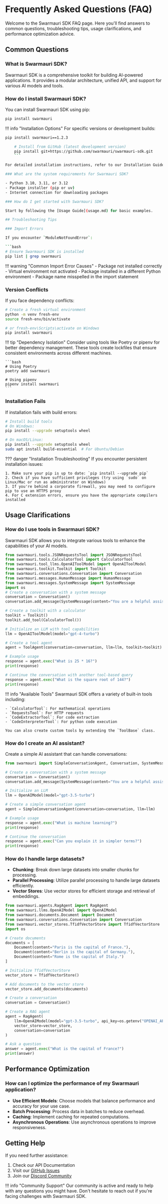 # Frequently Asked Questions (FAQ)

Welcome to the Swarmauri SDK FAQ page. Here you'll find answers to common questions, troubleshooting tips, usage clarifications, and performance optimization advice.

## Common Questions

### What is Swarmauri SDK?

Swarmauri SDK is a comprehensive toolkit for building AI-powered applications. It provides a modular architecture, unified API, and support for various AI models and tools.

### How do I install Swarmauri SDK?

You can install Swarmauri SDK using pip:

```bash
pip install swarmauri
```

!!! info "Installation Options"
For specific versions or development builds:
```bash # Install specific version
pip install swarmauri==1.2.3

    # Install from GitHub (latest development version)
    pip install git+https://github.com/swarmauri/swarmauri-sdk.git
    ```

For detailed installation instructions, refer to our Installation Guide.

### What are the system requirements for Swarmauri SDK?

- Python 3.10, 3.11, or 3.12
- Package installer (pip or uv)
- Internet connection for downloading packages

### How do I get started with Swarmauri SDK?

Start by following the [Usage Guide](usage.md) for basic examples.

## Troubleshooting Tips

### Import Errors

If you encounter `ModuleNotFoundError`:

```bash
# Ensure Swarmauri SDK is installed
pip list | grep swarmauri
```

!!! warning "Common Import Error Causes" - Package not installed correctly - Virtual environment not activated - Package installed in a different Python environment - Package name misspelled in the import statement

### Version Conflicts

If you face dependency conflicts:

```bash
# Create a fresh virtual environment
python -m venv fresh-env
source fresh-env/bin/activate

# or fresh-env\Scripts\activate on Windows
pip install swarmauri
```

!!! tip "Dependency Isolation"
Consider using tools like Poetry or pipenv for better dependency management. These tools create lockfiles that ensure consistent environments across different machines.

    ```bash
    # Using Poetry
    poetry add swarmauri

    # Using pipenv
    pipenv install swarmauri
    ```

### Installation Fails

If installation fails with build errors:

```bash
# Install build tools
# On Windows:
pip install --upgrade setuptools wheel

# On macOS/Linux:
pip install --upgrade setuptools wheel
sudo apt install build-essential  # For Ubuntu/Debian
```

??? danger "Installation Troubleshooting"
If you encounter persistent installation issues:

    1. Make sure your pip is up to date: `pip install --upgrade pip`
    2. Check if you have sufficient privileges (try using `sudo` on Linux/Mac or run as administrator on Windows)
    3. If you're behind a corporate firewall, you may need to configure pip to use an HTTPS proxy
    4. For C extension errors, ensure you have the appropriate compilers installed

## Usage Clarifications

### How do I use tools in Swarmauri SDK?

Swarmauri SDK allows you to integrate various tools to enhance the capabilities of your AI models.

```python
from swarmauri.tools.JSONRequestsTool import JSONRequestsTool
from swarmauri.tools.CalculatorTool import CalculatorTool
from swarmauri.tool_llms.OpenAIToolModel import OpenAIToolModel
from swarmauri.toolkit.Toolkit import Toolkit
from swarmauri.conversations.Conversation import Conversation
from swarmauri.messages.HumanMessage import HumanMessage
from swarmauri.messages.SystemMessage import SystemMessage
import os
# Create a conversation with a system message
conversation = Conversation()
conversation.add_message(SystemMessage(content="You are a helpful assistant with access to tools."))

# Create a toolkit with a calculator
toolkit = Toolkit()
toolkit.add_tool(CalculatorTool())

# Initialize an LLM with tool capabilities
llm = OpenAIToolModel(model="gpt-4-turbo")

# Create a tool agent
agent = ToolAgent(conversation=conversation, llm=llm, toolkit=toolkit)

# Example usage
response = agent.exec("What is 25 * 16?")
print(response)

# Continue the conversation with another tool-based query
response = agent.exec("What is the square root of 144?")
print(response)
```

!!! info "Available Tools"
Swarmauri SDK offers a variety of built-in tools including:

    - `CalculatorTool`: For mathematical operations
    - `RequestsTool`: For HTTP requests
    - `CodeExtractorTool`: For code extraction
    - `CodeInterpreterTool`: For python code execution

    You can also create custom tools by extending the `ToolBase` class.

### How do I create an AI assistant?

Create a simple AI assistant that can handle conversations:

```python
from swarmauri import SimpleConversationAgent, Conversation, SystemMessage, OpenAIModel

# Create a conversation with a system message
conversation = Conversation()
conversation.add_message(SystemMessage(content="You are a helpful assistant."))

# Initialize an LLM
llm = OpenAIModel(model="gpt-3.5-turbo")

# Create a simple conversation agent
agent = SimpleConversationAgent(conversation=conversation, llm=llm)

# Example usage
response = agent.exec("What is machine learning?")
print(response)

# Continue the conversation
response = agent.exec("Can you explain it in simpler terms?")
print(response)
```

### How do I handle large datasets?

- **Chunking**: Break down large datasets into smaller chunks for processing.
- **Parallel Processing**: Utilize parallel processing to handle large datasets efficiently.
- **Vector Stores**: Use vector stores for efficient storage and retrieval of embeddings.

```python
from swarmauri.agents.RagAgent import RagAgent
from swarmauri.llms.OpenAIModel import OpenAIModel
from swarmauri.documents.Document import Document
from swarmauri.conversations.Conversation import Conversation
from swarmauri.vector_stores.TfidfVectorStore import TfidfVectorStore
import os

# Create documents
documents = [
    Document(content="Paris is the capital of France."),
    Document(content="Berlin is the capital of Germany."),
    Document(content="Rome is the capital of Italy.")
]

# Initialize TfidfVectorStore
vector_store = TfidfVectorStore()

# Add documents to the vector store
vector_store.add_documents(documents)

# Create a conversation
conversation = Conversation()

# Create a RAG agent
agent = RagAgent(
    llm=OpenAIModel(model="gpt-3.5-turbo", api_key=os.getenv("OPENAI_API_KEY")),
    vector_store=vector_store,
    conversation=conversation
)

# Ask a question
answer = agent.exec("What is the capital of France?")
print(answer)
```

## Performance Optimization

### How can I optimize the performance of my Swarmauri application?

- **Use Efficient Models**: Choose models that balance performance and accuracy for your use case.
- **Batch Processing**: Process data in batches to reduce overhead.
- **Caching**: Implement caching for repeated computations.
- **Asynchronous Operations**: Use asynchronous operations to improve responsiveness.

## Getting Help

If you need further assistance:

1. Check our API Documentation
2. Visit our [GitHub Issues](https://github.com/swarmauri/swarmauri-sdk/issues)
3. Join our [Discord Community](https://discord.gg/swarmauri)

!!! info "Community Support"
    Our community is active and ready to help with any questions you might have. Don't hesitate to reach out if you're facing challenges with Swarmauri SDK.
